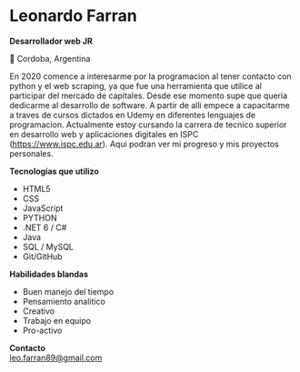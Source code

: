 <H1>Leonardo Farran</H1>

<b>Desarrollador web JR</b>

📍 Cordoba, Argentina</BR>

En 2020 comence a interesarme por la programacion al tener contacto con python y el web scraping, ya que fue una herramienta que utilice al participar del mercado de capitales. Desde ese momento supe que queria dedicarme al desarrollo de software. A partir de alli empece a capacitarme a traves de cursos dictados en Udemy en diferentes lenguajes de programacion. Actualmente estoy cursando la carrera de tecnico superior en desarrollo web y aplicaciones digitales en ISPC (https://www.ispc.edu.ar).
Aqui podran ver mi progreso y mis proyectos personales.

<b>Tecnologías que utilizo</b>
<ul>
<li>HTML5</li>
<li>CSS</li>
<li>JavaScript</>
<li>PYTHON</li>
<li>.NET 6 / C#</li>
<li>Java</li>
<li>SQL / MySQL</li>
<li>Git/GitHub</li>
</ul>


<b>Habilidades blandas</b></BR>
<ul>
<li>Buen manejo del tiempo</li>
<li>Pensamiento analitico</li>
<li>Creativo</li>
<li>Trabajo en equipo</li>
<li>Pro-activo</li>

</ul>

<b>Contacto</b></BR>
<a href="mailto:leo.farran89@gmail.com">leo.farran89@gmail.com</a>
